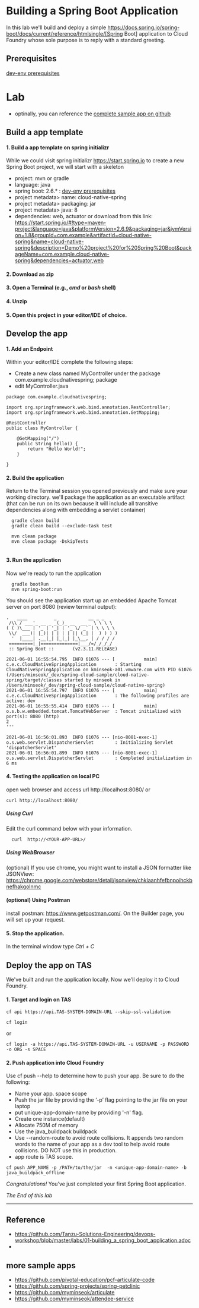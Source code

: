 # Building a Spring Boot Application
In this lab we'll build and deploy a simple https://docs.spring.io/spring-boot/docs/current/reference/htmlsingle/[Spring Boot] application to Cloud Foundry whose sole purpose is to reply with a standard greeting.

## Prerequisites
[dev-env prerequisites](lab-prerequisites-dev-env.md)

# Lab
- optinally, you can reference the [complete sample app on github](https://github.com/myminseok/spring-cloud-sample/tree/master/lab-building-spring-boot-app/)

##  Build a app template
#### 1. Build a app template on spring initializr 
While we could visit spring initializr https://start.spring.io to create a new Spring Boot project, we will start with a skeleton
- project: mvn or gradle
- language: java
- spring boot: 2.6.* : [dev-env prerequisites](lab-prerequisites-dev-env.md)
- project metadata> name: cloud-native-spring
- project metadata> packaging: jar
- project metadata> java: 8
- dependencies: web, actuator
or download from this link:  https://start.spring.io/#!type=maven-project&language=java&platformVersion=2.6.9&packaging=jar&jvmVersion=1.8&groupId=com.example&artifactId=cloud-native-spring&name=cloud-native-spring&description=Demo%20project%20for%20Spring%20Boot&packageName=com.example.cloud-native-spring&dependencies=actuator,web

#### 2. Download as zip 
#### 3. Open a Terminal (e.g., _cmd_ or _bash_ shell)
#### 4. Unzip 
#### 5. Open this project in your editor/IDE of choice.


## Develop the app

#### 1. Add an Endpoint
Within your editor/IDE complete the following steps:

- Create a new class named MyController under the package com.example.cloudnativespring;
 package
- edit MyController.java

```
package com.example.cloudnativespring;

import org.springframework.web.bind.annotation.RestController;
import org.springframework.web.bind.annotation.GetMapping;

@RestController
public class MyController {

    @GetMapping("/")
    public String hello() {
        return "Hello World!";
    }

}
```

#### 2. Build the application
Return to the Terminal session you opened previously and make sure your working directory.  we'll package the application as an executable artifact (that can be run on its own because it will include all transitive dependencies along with embedding a servlet container)
```
  gradle clean build
  gradle clean build --exclude-task test

  mvn clean package
  mvn clean package -DskipTests
  
```

#### 3. Run the application
Now we're ready to run the application
```
  gradle bootRun
  mvn spring-boot:run
```

You should see the application start up an embedded Apache Tomcat server on port 8080 (review terminal output):
```
.   ____          _            __ _ _
 /\\ / ___'_ __ _ _(_)_ __  __ _ \ \ \ \
( ( )\___ | '_ | '_| | '_ \/ _` | \ \ \ \
 \\/  ___)| |_)| | | | | || (_| |  ) ) ) )
  '  |____| .__|_| |_|_| |_\__, | / / / /
 =========|_|==============|___/=/_/_/_/
 :: Spring Boot ::       (v2.3.11.RELEASE)

2021-06-01 16:55:54.795  INFO 61076 --- [           main] c.e.c.CloudNativeSpringApplication       : Starting CloudNativeSpringApplication on kminseok-a01.vmware.com with PID 61076 (/Users/minseok/_dev/spring-cloud-sample/cloud-native-spring/target/classes started by minseok in /Users/minseok/_dev/spring-cloud-sample/cloud-native-spring)
2021-06-01 16:55:54.797  INFO 61076 --- [           main] c.e.c.CloudNativeSpringApplication       : The following profiles are active: dev
2021-06-01 16:55:55.414  INFO 61076 --- [           main] o.s.b.w.embedded.tomcat.TomcatWebServer  : Tomcat initialized with port(s): 8080 (http)
2
'''

2021-06-01 16:56:01.893  INFO 61076 --- [nio-8081-exec-1] o.s.web.servlet.DispatcherServlet        : Initializing Servlet 'dispatcherServlet'
2021-06-01 16:56:01.899  INFO 61076 --- [nio-8081-exec-1] o.s.web.servlet.DispatcherServlet        : Completed initialization in 6 ms

```

#### 4. Testing the application on local PC
open web browser and access url http://localhost:8080/
or
```
curl http://localhost:8080/
```


##### Using Curl
Edit the curl command below with your information. 

```
  curl  http://<YOUR-APP-URL>/
```

##### Using WebBrowser

(optional)  If you use chrome, you might want to install a JSON formatter like JSONView: https://chrome.google.com/webstore/detail/jsonview/chklaanhfefbnpoihckbnefhakgolnmc

#### (optional) Using Postman
install postman: https://www.getpostman.com/. On the Builder page, you will set up your request.


#### 5. Stop the application. 
In the terminal window type *Ctrl + C*


## Deploy the app on TAS
We've built and run the application locally.  Now we'll deploy it to Cloud Foundry. 

#### 1. Target and login on TAS
```
cf api https://api.TAS-SYSTEM-DOMAIN-URL --skip-ssl-validation

cf login
```
or 
```
cf login -a https://api.TAS-SYSTEM-DOMAIN-URL -u USERNAME -p PASSWORD -o ORG -s SPACE
```

#### 2. Push application into Cloud Foundry
Use cf push --help to determine how to push your app. Be sure to do the following:
- Name your app. space scope
- Push the jar file by providing the ‘-p’ flag pointing to the jar file on your laptop
- put unique-app-domain-name by providing '-n' flag. 
- Create one instance(default)
- Allocate 750M of memory
- Use the java_buildpack buildpack
- Use --random-route to avoid route collisions. It appends two random words to the name of your app as a dev tool to help avoid route collisions. DO NOT use this in production. 
- app route is TAS scope.

```
cf push APP_NAME -p /PATH/to/the/jar  -n <unique-app-domain-name> -b java_buildpack_offline

```
*Congratulations!* You’ve just completed your first Spring Boot application.

*The End of this lab*

---

## Reference
- https://github.com/Tanzu-Solutions-Engineering/devops-workshop/blob/master/labs/01-building_a_spring_boot_application.adoc
- 

## more sample apps
- https://github.com/pivotal-education/pcf-articulate-code
- https://github.com/spring-projects/spring-petclinic
- https://github.com/myminseok/articulate
- https://github.com/myminseok/attendee-service

